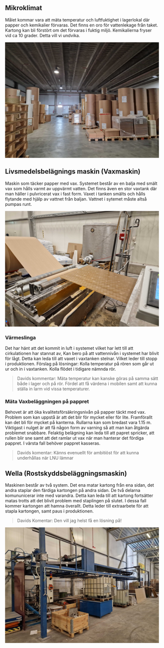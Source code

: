 ## Mikroklimat
Målet kommar vara att mäta temperatur och luftfuktighet i lagerlokal där papper och kemikalier förvaras. Det finns en oro för vattenlekage från taket. Kartong kan bli förstört om det förvaras i fuktig miljö. Kemikalierna fryser vid ca 10 grader. Detta vill vi undvika.

![](img/20231108_113749.jpg)
## Livsmedelsbelägnings maskin (Vaxmaskin)
Maskin som täcker papper med vax. Systemet består av en balja med smält vax som hålls varmt av uppvärmt vatten. Det finns även en stor vaxtank där man häller i pulvricerat vax i fast form. Vaxet i tanken smälts och hålls flytande med hjälp av vattnet från baljan. Vattnet i sytemet måste altså pumpas runt.

![](img/20231108_111012.jpg)

### Värmeslinga
Det har hänt att det kommit in luft i systemet vilket har lett till att cirkulationen har stannat av, Kan bero på att vattennivån i systemet har blivit för lågt. Detta kan leda till att vaxet i vaxtanken stelnar. Vilket leder till stopp i produktionen. Förslag på lösningar: Kolla temperatur på rören som går ut ur och in i vaxtanken. Kolla flödet i tidigare nämnda rör.

> Davids kommentar: Mäta temperatur kan kanske göras på samma sätt både i lager och på rör. Fördel att få värdena i mobilen samt att kunna ställa in larm vid vissa temperaturer.

### Mäta Vaxbeläggningen på pappret
Behovet är att öka kvalitetsförsäkringsnivån på papper täckt med vax. Problem som kan uppstå är att det blir för mycket eller för lite. Framförallt kan det bli för mycket på kanterna. Rullarna kan som bredast vara 1.15 m. Viktigast i nulget är att få någon form av varning så att man kan åtgärda problemet snabbare. Felaktig belägning kan leda till att papret spricker, att rullen blir sne samt att det ramlar ut vax när man hanterar det fördiga pappret. I värsta fall behöver pappret kasseras.

> Davids komentar: Känns evenuellt för ambitiöst för att kunna underhållas när LNU lämnar

## Wella (Rostskyddsbeläggningsmaskin)
Maskinen består av två system. Det ena matar kartong från ena sidan, det andra staplar den färdiga kartongen på andra sidan. De två delarna komununicerar inte med varandra.  Detta kan leda till att kartong fortsätter matas trotts att det blivit problem med staplingen på slutet. I dessa fall kommer kartongen att hamna överallt. Detta leder till extraarbete för att stapla kartongen, samt paus i produktionen.

> Davids Komentar: Den vill jag helst få en lösning på!

![](img/20231108_112149.jpg)
